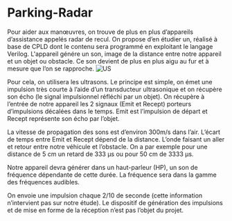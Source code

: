 # Parking-Radar
Pour aider aux manœuvres, on trouve de plus en plus d’appareils d’assistance appelés radar de recul. On propose d’en étudier un, réalisé à base de CPLD dont le contenu sera programmé en exploitant le langage Verilog. L'appareil génére un son, image de la distance entre notre appareil et un objet ou obstacle. Ce son devient de plus en plus aigu au fur et à mesure que l’on se rapproche.
![US](https://user-images.githubusercontent.com/71197125/137821730-2dea8890-7f1e-47d4-8d5d-42df353e2ec7.jpg)

Pour cela, on utilisera les ultrasons. Le principe est simple, on émet une impulsion très courte à l’aide d’un transducteur ultrasonique et on récupère son écho (le signal impulsionnel réfléchi par un objet). On récupère à l’entrée de notre appareil les 2 signaux (Emit et Recept) porteurs d’impulsions décalées dans le temps. Emit est l’impulsion de départ et Recept représente son écho par l’objet.

La vitesse de propagation des sons est d’environ 300m/s dans l’air. L’écart de temps entre Emit et Recept dépend de la distance. L’onde faisant un aller et retour entre notre véhicule et l’obstacle. On a par exemple pour une distance de 5 cm un retard de 333 µs ou pour 50 cm de 3333 µs.

Notre appareil devra générer dans un haut-parleur (HP), un son de fréquence dépendante de cette durée. La fréquence sera dans la gamme des fréquences audibles.

On envoie une impulsion chaque 2/10 de seconde (cette information n’intervient pas sur notre étude). Le dispositif de génération des impulsions et de mise en forme de la réception n’est pas l’objet du projet.

